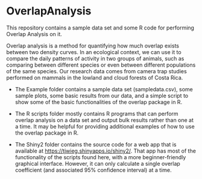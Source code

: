 # OverlapAnalysis
This repository contains a sample data set and some R code for performing Overlap Analysis on it.

Overlap analysis is a method for quantifying how much overlap exists between two density curves. In an ecological context, we can use it to compare the daily patterns of activity in two groups of animals, such as comparing between different species or even between different populations of the same species. Our research data comes from camera trap studies performed on mammals in the lowland and cloud forests of Costa Rica.

* The Example folder contains a sample data set (sampledata.csv), some sample plots, some basic results from our data, and a simple script to show some of the basic functionalities of the overlap package in R.

* The R scripts folder mostly contains R programs that can perform overlap analysis on a data set and output bulk results rather than one at a time. It may be helpful for providing additional examples of how to use the overlap package in R.

* The Shiny2 folder contains the source code for a web app that is available at https://tjwieg.shinyapps.io/shiny2/. That app has most of the functionality of the scripts found here, with a more beginner-friendly graphical interface. However, it can only calculate a single overlap coefficient (and associated 95% confidence interval) at a time.
